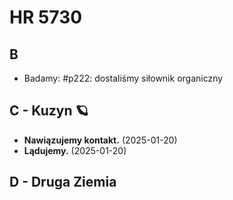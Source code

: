 # HR 5730

## B

- Badamy: #p222: dostaliśmy siłownik organiczny

## C - Kuzyn 🪐

- **Nawiązujemy kontakt.** (2025-01-20)
- **Lądujemy.** (2025-01-20)

## D - Druga Ziemia
